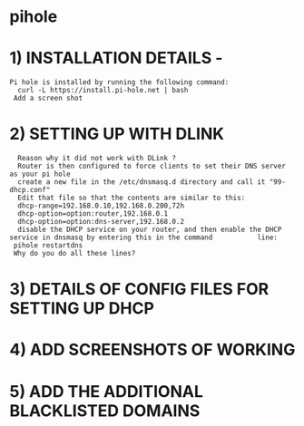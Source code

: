 # pihole
# 1) INSTALLATION DETAILS - 
    Pi hole is installed by running the following command:
      curl -L https://install.pi-hole.net | bash
     Add a screen shot

# 2) SETTING UP WITH DLINK 
      Reason why it did not work with DLink ?
      Router is then configured to force clients to set their DNS server as your pi hole
      create a new file in the /etc/dnsmasq.d directory and call it "99-dhcp.conf"
      Edit that file so that the contents are similar to this:
      dhcp-range=192.168.0.10,192.168.0.200,72h
      dhcp-option=option:router,192.168.0.1
      dhcp-option=option:dns-server,192.168.0.2
      disable the DHCP service on your router, and then enable the DHCP service in dnsmasq by entering this in the command           line:
     pihole restartdns
     Why do you do all these lines? 

# 3) DETAILS OF CONFIG FILES FOR SETTING UP DHCP
# 4) ADD SCREENSHOTS OF WORKING
# 5) ADD THE ADDITIONAL BLACKLISTED DOMAINS
